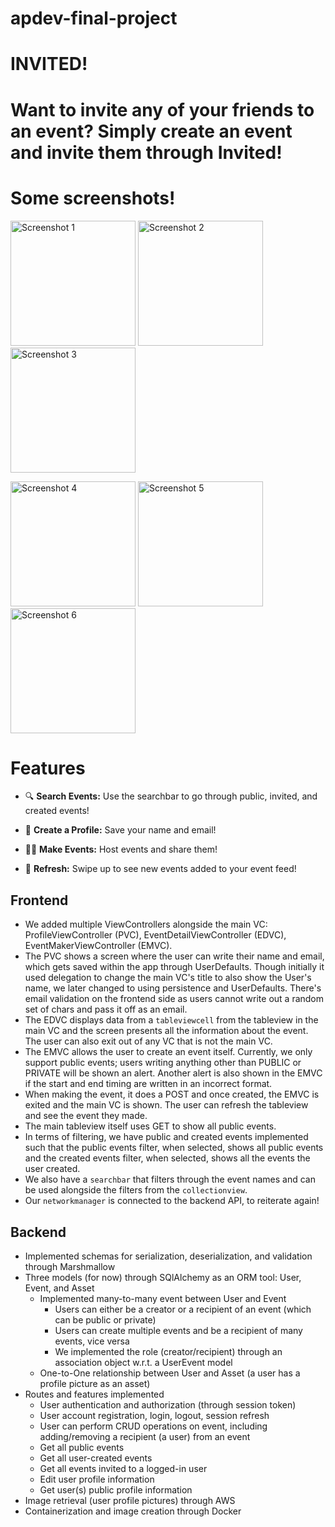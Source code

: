 # apdev-final-project

# INVITED!

# Want to invite any of your friends to an event? Simply create an event and invite them through Invited!

# Some screenshots!

<img src="https://user-images.githubusercontent.com/106412989/236647437-377d46dd-e128-4037-a55c-9ffb1bb8b293.png" alt="Screenshot 1" width="200" /> <img src="https://user-images.githubusercontent.com/106412989/236647439-0ae20d7b-e13b-440f-ae1d-26b5e1a3ac34.png" alt="Screenshot 2" width="200" /> <img src="https://user-images.githubusercontent.com/106412989/236647441-0b69781d-0c79-4254-8fa5-6d05df576bf8.png" alt="Screenshot 3" width="200" />


<img src="https://user-images.githubusercontent.com/106412989/236647444-96cb2a0f-97b6-41a8-90d8-baf20d008310.png" alt="Screenshot 4" width="200" /> <img src="https://user-images.githubusercontent.com/106412989/236647445-35ca9978-f2d1-4b13-91e0-d457f1a3e4a2.png" alt="Screenshot 5" width="200" /> <img src="https://user-images.githubusercontent.com/106412989/236647932-2187b765-8094-4c03-9d2f-59334e9ed1b0.png" alt="Screenshot 6" width="200" />

# Features

- :mag: **Search Events:** Use the searchbar to go through public, invited, and created events!

- :bust_in_silhouette: **Create a Profile:** Save your name and email!

- :tada::busts_in_silhouette: **Make Events:** Host events and share them!

- :arrows_counterclockwise: **Refresh:** Swipe up to see new events added to your event feed! 

## Frontend

- We added multiple ViewControllers alongside the main VC: ProfileViewController (PVC), EventDetailViewController (EDVC), EventMakerViewController (EMVC). 
- The PVC shows a screen where the user can write their name and email, which gets saved within the app through UserDefaults. Though initially it used delegation to change the main VC's title to also show the User's name, we later changed to using persistence and UserDefaults. There's email validation on the frontend side as users cannot write out a random set of chars and pass it off as an email. 
- The EDVC displays data from a `tableviewcell` from the tableview in the main VC and the screen presents all the information about the event. The user can also exit out of any VC that is not the main VC. 
- The EMVC allows the user to create an event itself. Currently, we only support public events; users writing anything other than PUBLIC or PRIVATE will be shown an alert. Another alert is also shown in the EMVC if the start and end timing are written in an incorrect format. 
- When making the event, it does a POST and once created, the EMVC is exited and the main VC is shown. The user can refresh the tableview and see the event they made. 
- The main tableview itself uses GET to show all public events. 
- In terms of filtering, we have public and created events implemented such that the public events filter, when selected, shows all public events and the created events filter, when selected, shows all the events the user created. 
- We also have a `searchbar` that filters through the event names and can be used alongside the filters from the `collectionview`. 
- Our `networkmanager` is connected to the backend API, to reiterate again!

## Backend
- Implemented schemas for serialization, deserialization, and validation through Marshmallow
- Three models (for now) through SQlAlchemy as an ORM tool: User, Event, and Asset
  - Implemented many-to-many event between User and Event
    - Users can either be a creator or a recipient of an event (which can be public or private)
    - Users can create multiple events and be a recipient of many events, vice versa
    - We implemented the role (creator/recipient) through an association object w.r.t. a UserEvent model
  - One-to-One relationship between User and Asset (a user has a profile picture as an asset)
- Routes and features implemented
  - User authentication and authorization (through session token)
  - User account registration, login, logout, session refresh
  - User can perform CRUD operations on event, including adding/removing a recipient (a user) from an event
  - Get all public events
  - Get all user-created events
  - Get all events invited to a logged-in user
  - Edit user profile information
  - Get user(s) public profile information
- Image retrieval (user profile pictures) through AWS
- Containerization and image creation through Docker
